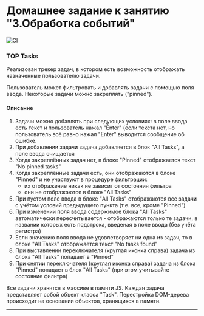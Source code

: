 # Домашнее задание к занятию "3.Обработка событий"

![CI](https://github.com//NadinDesyatova/ahj-tasks/actions/workflows/web.yml/badge.svg)

### TOP Tasks

Реализован трекер задач, в котором есть возможность отображать назначенные пользователю задачи. 

Пользователь может фильтровать и добавлять задачи с помощью поля ввода. Некоторые задачи можно закреплять ("pinned").

#### Описание

1. Задачи можно добавлять при следующих условиях: в поле ввода есть текст и пользователь нажал "Enter" (если текста нет, но пользователь всё равно нажал "Enter" выводится сообщение об ошибке.
2. При добавлении задачи задача добавляется в блок "All Tasks", а поле ввода очищается
3. Когда закреплённых задач нет, в блоке "Pinned" отображается текст "No pinned tasks"
4. Когда закреплённые задачи есть, они отображаются в блоке "Pinned" и не участвуют в процедуре фильтрации:
    * их отображение никак не зависит от состояния фильтра
    * они не отображаются в блоке "All Tasks"
5. При пустом поле ввода в блоке "All Tasks" отображаются все задачи с учётом условий предыдущего пункта (т.е. все, кроме "Pinned")
6. При изменении поля ввода содержимое блока "All Tasks" автоматически пересчитывается - отображаются только те задачи, в названии которых есть подстрока, введеная в поле ввода (без учёта регистра)
7. Если значению поля ввода не удовлетворяет ни одна из задач, то в блоке "All Tasks" отображается текст "No tasks found"
8. При выставлении переключателя (круглая иконка справа) задача из блока "All Tasks" попадает в "Pinned"
9. При снятии переключателя (круглая иконка справа) задача из блока "Pinned" попадает в блок "All Tasks" (при этом учитывайте состояние фильтра)

Все задачи хранятся в массиве в памяти JS. Каждая задача представляет собой объект класса "Task". 
Перестройка DOM-дерева происходит на основании объектов, хранящихся в памяти.

---
